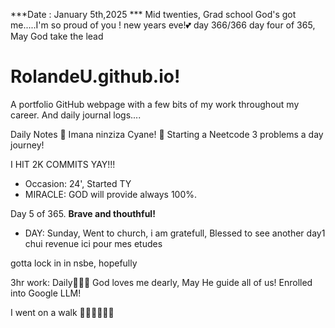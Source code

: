 ***Date : January 5th,2025 *** Mid twenties, Grad school God's got me.....I'm so proud of you ! new years eve!💕 day 366/366 day four of 365, May God take the lead
# RolandeU.github.io!

A portfolio GitHub webpage with a few bits of my work throughout my career. And daily journal logs....


Daily Notes
💚 Imana ninziza Cyane! 
💚 Starting a Neetcode 3 problems a day journey!

I HIT 2K COMMITS YAY!!!

- Occasion: 24', Started TY 
- MIRACLE: GOD will provide always 100%.

Day 5 of 365. **Brave and thouthful!** 
- DAY: Sunday, Went to church, i am gratefull, Blessed to see another day1 chui revenue ici pour mes etudes 

gotta lock in in nsbe, hopefully 

3hr work: Daily💚💚💚
God loves me dearly, May He guide all of  us!
Enrolled into Google LLM! 

I went on a walk 💚💚💚💚💚💚
